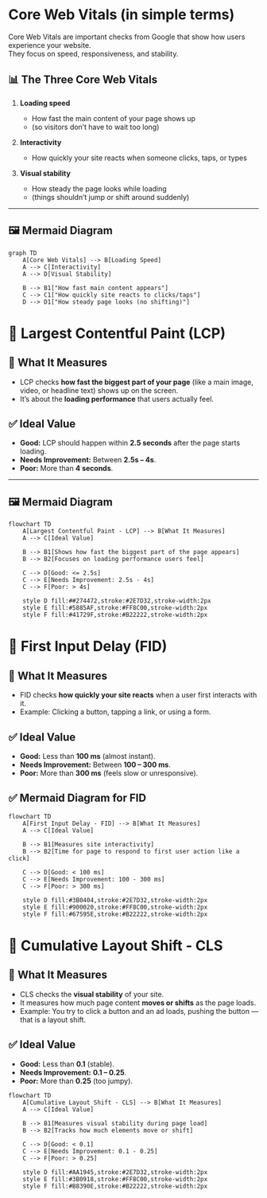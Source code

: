 # Core Web Vitals (in simple terms)

Core Web Vitals are important checks from Google that show how users experience your website.  
They focus on speed, responsiveness, and stability.  

## 📊 The Three Core Web Vitals

1. **Loading speed**  
   - How fast the main content of your page shows up  
   - (so visitors don’t have to wait too long)

2. **Interactivity**  
   - How quickly your site reacts when someone clicks, taps, or types  

3. **Visual stability**  
   - How steady the page looks while loading  
   - (things shouldn’t jump or shift around suddenly)

---

## 🖼️ Mermaid Diagram

```mermaid
graph TD
    A[Core Web Vitals] --> B[Loading Speed]
    A --> C[Interactivity]
    A --> D[Visual Stability]

    B --> B1["How fast main content appears"]
    C --> C1["How quickly site reacts to clicks/taps"]
    D --> D1["How steady page looks (no shifting)"]
```

# 📌 Largest Contentful Paint (LCP)

## 🔎 What It Measures
- LCP checks **how fast the biggest part of your page** (like a main image, video, or headline text) shows up on the screen.  
- It’s about the **loading performance** that users actually feel.  

## ✅ Ideal Value
- **Good:** LCP should happen within **2.5 seconds** after the page starts loading.  
- **Needs Improvement:** Between **2.5s – 4s**.  
- **Poor:** More than **4 seconds**.  

---

## 🖼️ Mermaid Diagram

```mermaid
flowchart TD
    A[Largest Contentful Paint - LCP] --> B[What It Measures]
    A --> C[Ideal Value]

    B --> B1[Shows how fast the biggest part of the page appears]
    B --> B2[Focuses on loading performance users feel]

    C --> D[Good: <= 2.5s]
    C --> E[Needs Improvement: 2.5s - 4s]
    C --> F[Poor: > 4s]

    style D fill:##274472,stroke:#2E7D32,stroke-width:2px
    style E fill:#5885AF,stroke:#FF8C00,stroke-width:2px
    style F fill:#41729F,stroke:#B22222,stroke-width:2px
```

# 📌 First Input Delay (FID)

## 🔎 What It Measures
- FID checks **how quickly your site reacts** when a user first interacts with it.  
- Example: Clicking a button, tapping a link, or using a form.  

## ✅ Ideal Value
- **Good:** Less than **100 ms** (almost instant).  
- **Needs Improvement:** Between **100 – 300 ms**.  
- **Poor:** More than **300 ms** (feels slow or unresponsive).  

## ✅ Mermaid Diagram for FID

```mermaid
flowchart TD
    A[First Input Delay - FID] --> B[What It Measures]
    A --> C[Ideal Value]

    B --> B1[Measures site interactivity]
    B --> B2[Time for page to respond to first user action like a click]

    C --> D[Good: < 100 ms]
    C --> E[Needs Improvement: 100 - 300 ms]
    C --> F[Poor: > 300 ms]

    style D fill:#3B0404,stroke:#2E7D32,stroke-width:2px
    style E fill:#900020,stroke:#FF8C00,stroke-width:2px
    style F fill:#67595E,stroke:#B22222,stroke-width:2px
```

# 📌 Cumulative Layout Shift - CLS

## 🔎 What It Measures
- CLS checks the **visual stability** of your site.  
- It measures how much page content **moves or shifts** as the page loads.  
- Example: You try to click a button and an ad loads, pushing the button — that is a layout shift.

## ✅ Ideal Value
- **Good:** Less than **0.1** (stable).  
- **Needs Improvement:** **0.1 – 0.25**.  
- **Poor:** More than **0.25** (too jumpy).

```mermaid
flowchart TD
    A[Cumulative Layout Shift - CLS] --> B[What It Measures]
    A --> C[Ideal Value]

    B --> B1[Measures visual stability during page load]
    B --> B2[Tracks how much elements move or shift]

    C --> D[Good: < 0.1]
    C --> E[Needs Improvement: 0.1 - 0.25]
    C --> F[Poor: > 0.25]

    style D fill:#AA1945,stroke:#2E7D32,stroke-width:2px
    style E fill:#3B0918,stroke:#FF8C00,stroke-width:2px
    style F fill:#B8390E,stroke:#B22222,stroke-width:2px
```
